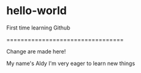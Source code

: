 # hello-world
First time learning Github

=================================

Change are made here!

My name's Aldy
I'm very eager to learn new things
